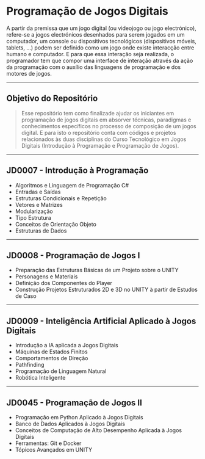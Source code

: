 # Programação de Jogos Digitais

A partir da premissa que um jogo digital (ou videojogo ou jogo electrónico), refere-se a jogos electrónicos desenhados para serem jogados em um computador, um console ou dispositivos tecnológicos (dispositivos móveis, tablets, ...)  podem ser definido como um jogo onde existe interacção entre humano e computador. E para que essa interação seja realizada, o programador tem que compor uma interface de interação através da ação da programação com o auxílio das linguagens de programação e dos motores de jogos.

----
## Objetivo do Repositório

> Esse repositório tem como finalizade ajudar os iniciantes em programação de jogos digitais em absorver técnicas, paradigmas e conhecimentos específicos no processo de composição de um jogos digital. E para isto o repositório conta com códigos e projetos relacionados às duas disciplinas do Curso Tecnológico em Jogos Digitais (Introdução à Programação e Programação de Jogos). 

----

## JD0007 - Introdução à Programação

* Algoritmos e Linguagem de Programação C#
* Entradas e Saídas
* Estruturas Condicionais e Repetição
* Vetores e Matrizes
* Modularização
* Tipo Estrutura
* Conceitos de Orientação Objeto
* Estruturas de Dados

----

## JD0008 - Programação de Jogos I

* Preparação das Estruturas Básicas de um Projeto sobre o UNITY
* Personagens e Materiais
* Definição dos Componentes do Player
* Construção Projetos Estruturados 2D e 3D no UNITY à partir de Estudos de Caso

----

## JD0009 - Inteligência Artificial Aplicado à Jogos Digitais

* Introdução a IA aplicada a Jogos Digitais
* Máquinas de Estados Finitos
* Comportamentos de Direção
* Pathfinding
* Programação de Linguagem Natural
* Robótica Inteligente

----

## JD0045 - Programação de Jogos II

* Programação em Python Aplicado à Jogos Digitais
* Banco de Dados Aplicados à Jogos Digitais
* Conceitos de Computação de Alto Desempenho Aplicada à Jogos Digitais
* Ferramentas: Git e Docker
* Tópicos Avançados em UNITY


